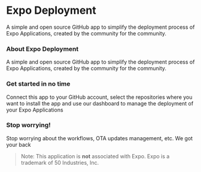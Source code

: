 # Expo Deployment
A simple and open source GitHub app to simplify the deployment process of Expo Applications, created by the community for the community.

<!--[![Install Expo Deployment!](https://img.shields.io/badge/Install%20Expo%20Deployment-181717?style=for-the-badge&logo=github&logoColor=white)](https://github.com/apps/expo-deployment) <sub>_note: not available yet_</sub>-->

### About Expo Deployment
A simple and open source GitHub app to simplify the deployment process of Expo Applications, created by the community for the community.

### Get started in no time
Connect this app to your GitHub account, select the repositories where you want to install the app and use our dashboard to manage the deployment of your Expo Applications

### Stop worrying!
Stop worrying about the workflows, OTA updates management, etc. We got your back

> Note: This application is **not** associated with Expo. Expo is a trademark of 50 Industries, Inc.
